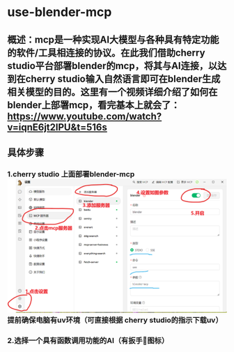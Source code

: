 # use-blender-mcp
## 概述：mcp是一种实现AI大模型与各种具有特定功能的软件/工具相连接的协议。在此我们借助cherry studio平台部署blender的mcp，将其与AI连接，以达到在cherry studio输入自然语言即可在blender生成相关模型的目的。这里有一个视频详细介绍了如何在blender上部署mcp，看完基本上就会了：https://www.youtube.com/watch?v=iqnE6jt2lPU&t=516s
## 具体步骤
### 1.cherry studio 上面部署blender-mcp ![](https://github.com/2025-simulation/use-blender-mcp/blob/main/images/%E5%B1%8F%E5%B9%95%E6%88%AA%E5%9B%BE%202025-04-14%20233701.png) 提前确保电脑有uv环境（可直接根据 cherry studio的指示下载uv）       
###  2.选择一个具有函数调用功能的AI（有扳手🔧图标）
